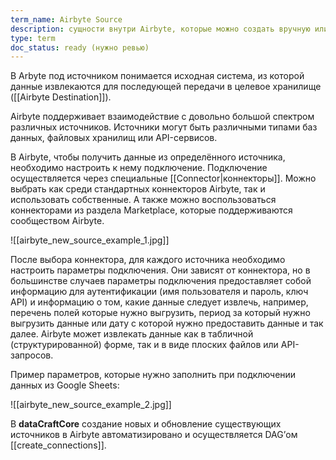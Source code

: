 ```yaml
---
term_name: Airbyte Source
description: сущности внутри Airbyte, которые можно создать вручную или по API
type: term
doc_status: ready (нужно ревью)
---
```

В Arbyte под источником понимается исходная система, из которой данные извлекаются для последующей передачи в целевое хранилище ([[Airbyte Destination]]). 

Airbyte поддерживает взаимодействие с довольно большой спектром различных источников. Источники могут быть различными типами баз данных, файловых хранилищ или API-сервисов. 

В Airbyte, чтобы получить данные из определённого источника, необходимо настроить к нему подключение. Подключение осуществляется через специальные [[Connector|коннекторы]]. Можно выбрать как среди стандартных коннекторов Airbyte, так и использовать собственные. А также можно воспользоваться коннекторами из раздела Marketplace, которые поддерживаются сообществом Airbyte.

![[airbyte_new_source_example_1.jpg]]

После выбора коннектора, для каждого источника необходимо настроить параметры подключения. Они зависят от коннектора, но в большинстве случаев параметры подключения предоставляет собой информацию для аутентификации (имя пользователя и пароль, ключ API) и информацию о том, какие данные следует извлечь, например, перечень полей которые нужно выгрузить, период за который нужно выгрузить данные или дату с которой нужно предоставить данные и так далее. Airbyte может извлекать данные как в табличной (структурированной) форме, так и в виде плоских файлов или API-запросов.

Пример параметров, которые нужно заполнить при подключении данных из Google Sheets:

![[airbyte_new_source_example_2.jpg]]

В **dataCraftCore** создание новых и обновление существующих источников в Airbyte автоматизировано и осуществляется DAG’ом [[create_connections]].
